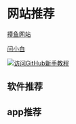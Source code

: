 # 网站推荐

[摸鱼网站](https://poki.com/zh)

[问小白](https://www.wenxiaobai.com/)

<a href="https://hellogithub.com/" target="_blank"  width="15%" >
  <img src="https://hellogithub.com/favicon/apple-icon-57x57.png" alt="访问GitHub新手教程">
</a>


## 软件推荐





## app推荐
